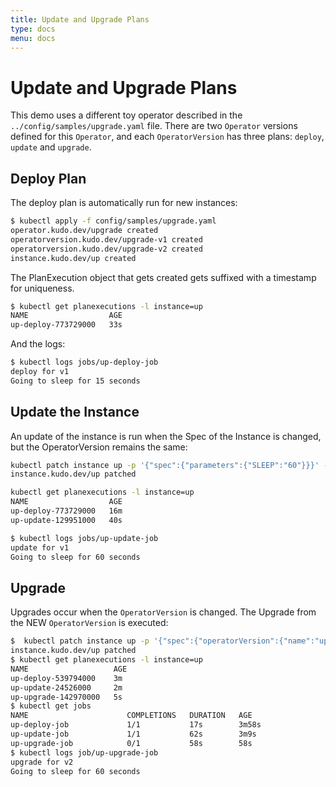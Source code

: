 ```yaml
---
title: Update and Upgrade Plans
type: docs
menu: docs
---
```


# Update and Upgrade Plans


This demo uses a different toy operator described in the `../config/samples/upgrade.yaml` file.  There are two `Operator` versions defined for this `Operator`, and each `OperatorVersion` has three plans: `deploy`, `update` and `upgrade`.


## Deploy Plan

The deploy plan is automatically run for new instances:

```bash
$ kubectl apply -f config/samples/upgrade.yaml
operator.kudo.dev/upgrade created
operatorversion.kudo.dev/upgrade-v1 created
operatorversion.kudo.dev/upgrade-v2 created
instance.kudo.dev/up created
```

The PlanExecution object that gets created gets suffixed with a timestamp for uniqueness.

```bash
$ kubectl get planexecutions -l instance=up
NAME                  AGE
up-deploy-773729000   33s
```

And the logs:

```bash
$ kubectl logs jobs/up-deploy-job
deploy for v1
Going to sleep for 15 seconds
```

## Update the Instance

An update of the instance is run when the Spec of the Instance is changed, but the OperatorVersion remains the same:

```bash
kubectl patch instance up -p '{"spec":{"parameters":{"SLEEP":"60"}}}' --type=merge
instance.kudo.dev/up patched
```

```bash
kubectl get planexecutions -l instance=up
NAME                  AGE
up-deploy-773729000   16m
up-update-129951000   40s
```

```bash
$ kubectl logs jobs/up-update-job
update for v1
Going to sleep for 60 seconds
```

## Upgrade

Upgrades occur when the `OperatorVersion` is changed.  The Upgrade from the NEW `OperatorVersion` is executed:


```bash
$  kubectl patch instance up -p '{"spec":{"operatorVersion":{"name":"upgrade-v2"}}}' --type=merge
instance.kudo.dev/up patched
$ kubectl get planexecutions -l instance=up
NAME                   AGE
up-deploy-539794000    3m
up-update-24526000     2m
up-upgrade-142970000   5s
$ kubectl get jobs
NAME                      COMPLETIONS   DURATION   AGE
up-deploy-job             1/1           17s        3m58s
up-update-job             1/1           62s        3m9s
up-upgrade-job            0/1           58s        58s
$ kubectl logs job/up-upgrade-job
upgrade for v2
Going to sleep for 60 seconds
```
